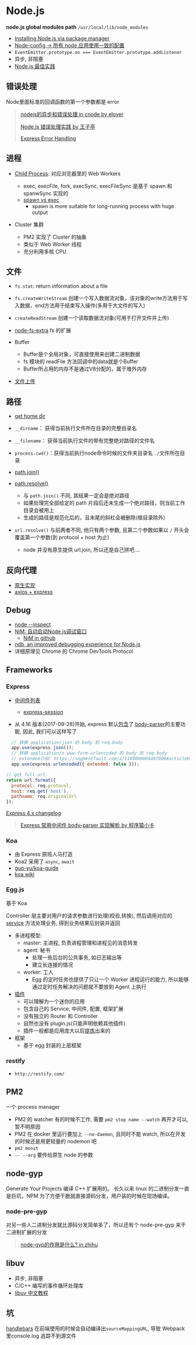 # Node.js

**node.js global modules path** `/usr/local/lib/node_modules`

* [Installing Node.js via package manager](https://nodejs.org/en/download/package-manager/)
* [Node-config -> 所有 node 应用使用一致的配置](https://github.com/lorenwest/node-config)
* `EventEmitter.prototype.on === EventEmitter.prototype.addListener`
* 异步, 非阻塞
* [Node.js 最佳实践](https://github.com/goldbergyoni/nodebestpractices/blob/master/README.chinese.md)

## 错误处理

Node里面标准的回调函数的第一个参数都是 error

> [nodejs的异步和错误处理 in cnode by elover](https://cnodejs.org/topic/56aad41a26d02fc6626bb369)
>
> [Node.js 错误处理实践 by 王子亭](https://jysperm.me/2016/10/nodejs-error-handling/)
>
> [Express Error Handling](https://expressjs.com/en/guide/error-handling.html)

## 进程

* [Child Process](https://nodejs.org/api/child_process.html): 对应浏览器里的 Web Workers
  * exec, execFile, fork, execSync, execFileSync 是基于 spawn 和 spanwSync 实现的
  * [spawn vs exec](https://stackoverflow.com/questions/48698234/node-js-spawn-vs-execute)
    * spawn is more suitable for long-running process with huge output
  
* Cluster 集群
  * PM2 实现了 Cluster 的抽象
  * 类似于 Web Worker 线程
  * 充分利用多核 CPU

## 文件

* `fs.stat`: return information about a file
* `fs.createWriteStream` 创建一个写入数据流对象，该对象的write方法用于写入数据，end方法用于结束写入操作(多用于大文件的写入)
* `createReadStream` 创建一个读取数据流对象(可用于打开文件并上传)

* [node-fs-extra](https://github.com/jprichardson/node-fs-extra) fs 的扩展

* Buffer
  * Buffer是个全局对象，可直接使用来创建二进制数据
  * fs 模块的 readFile 方法回调中的data就是个Buffer
  * Buffer所占用的内存不是通过V8分配的，属于堆外内存

* [文件上传](2018-05-15-file.md#文件上传)

## 路径

* [get home dir](https://nodejs.org/api/os.html#os_os_homedir)
* `__dirname`：    获得当前执行文件所在目录的完整目录名
* `__filename`：   获得当前执行文件的带有完整绝对路径的文件名
* `process.cwd()`：获得当前执行node命令时候的文件夹目录名
  `./`文件所在目录

* [path.join()](http://nodejs.cn/api/path.html#path_path_join_paths)
* [path.resolve()](http://nodejs.cn/api/path.html#path_path_resolve_paths)
  * 与 `path.join()` 不同, 其结果一定会是绝对路径
  * 如果处理完全部给定的 path 片段后还未生成一个绝对路径，则当前工作目录会被用上
  * 生成的路径是规范化后的，且末尾的斜杠会被删除(根目录除外)
* `url.resolve()` 与前两者不同, 他只有两个参数, 且第二个参数如果以 `/` 开头会覆盖第一个参数(到 protocol + host 为止)
  * node 并没有原生提供 url.join, 所以还是自己拼吧....

## 反向代理

* [原生实现](https://github.com/pbdm/playground/blob/master/nodejs/cors-proxy-querystring.js)
* [axios + express](https://github.com/pbdm/playground/blob/master/nodejs/proxy-axios-express.js)

## Debug

* [node --inspect](https://medium.com/@paul_irish/debugging-node-js-nightlies-with-chrome-devtools-7c4a1b95ae27)
* [NiM: 自动启动Node.js调试窗口](https://chrome.google.com/webstore/detail/nodejs-v8-inspector-manag/gnhhdgbaldcilmgcpfddgdbkhjohddkj)
  * [NiM in github](https://github.com/june07/NiM)
* [ndb, an improved debugging experience for Node.js](https://github.com/GoogleChromeLabs/ndb)
* 详细原理见 Chrome 的 Chrome DevTools Protocol

## Frameworks

### Express

* [中间件列表](http://expressjs.com/en/resources/middleware.html)
  * [express-session](https://github.com/expressjs/session)

* 从 4.16 版本(2017-09-28)开始, express 默认[包含](https://www.reddit.com/r/javascript/comments/78jjna/express_now_includes_bodyparser_middleware_by/)了 [body-parser](https://github.com/expressjs/body-parser)的主要功能, 因此, 我们可以这样写了

```javascript
  // 转换 application/json 的 body 到 req.body
  app.use(express.json());
  // 转换 application/x-www-form-urlencoded 的 body 到 req.body
  // extended介绍: https://segmentfault.com/a/1190000004407008#articleHeader2
  app.use(express.urlencoded({ extended: false }));
```

```javascript
// get full url
return url.format({
  protocol: req.protocol,
  host: req.get('host'),
  pathname: req.originalUrl
});
```

[Express 4.x changelog](https://expressjs.com/en/changelog/4x.html)

> [Express 常用中间件 body-parser 实现解析 by 程序猿小卡](http://www.cnblogs.com/chyingp/p/nodejs-learning-express-body-parser.html)

### Koa

* 由 Express 原班人马打造
* Koa2 采用了 `async`, `await` 
* [guo-yu/koa-guide](https://github.com/guo-yu/koa-guide)
* [koa wiki](https://github.com/koajs/koa/wiki)

### Egg.js

基于 Koa

Controller 层主要对用户的请求参数进行处理(校验,转换), 然后调用对应的 [service](https://eggjs.org/zh-cn/basics/service.html) 方法处理业务, 得到业务结果后封装并返回

* 多进程模型:
  * master: 主进程, 负责进程管理和进程见的消息转发
  * agent: 秘书
    * 处理一些后台的公共事务, 如日志输出等
    * 建立长连接的情况
  * worker: 工人
    * Egg 的定时任务也提供了只让一个 Worker 进程运行的能力, 所以能够通过定时任务解决的问题就不要放到 Agent 上执行
* [插件](https://eggjs.org/zh-cn/basics/plugin.html#为什么要插件)
  * 可以理解为一个迷你的应用
  * 包含自己的 Service, 中间件, 配置, 框架扩展
  * 没有独立的 Router 和 Controller
  * 自然也没有 plugin.js(只能声明依赖其他插件)
  * 插件一般都是应用庞大以后[提炼](https://eggjs.org/zh-cn/tutorials/progressive.html)出来的
* 框架
  * 基于 egg 封装的上层框架

### restify

* `http://restify.com/`

## PM2

一个 process manager

* PM2 的 watcher 有的时候不工作, 需要 `pm2 stop name --watch` 再开才可以, 暂不明原因
* PM2 在 docker 里运行要加上 `--no-daemon`, 且同时不能 watch, 所以在开发的时候还是用更轻量的 nodemon 吧
* `pm2 monit`
* `-- --arg` 要传给原生 node 的参数

## node-gyp

Generate Your Projects
编译 C++ 扩展用的。
长久以来 linux 的二进制分发一直是巨坑，NPM 为了方便干脆就直接源码分发，用户装的时候在现场编译。

### node-pre-gyp

对另一些人二进制分发就比源码分发简单多了，所以还有个 node-pre-gyp 来干二进制扩展的分发

> [node-gyp的作用是什么? in zhihu](https://www.zhihu.com/question/36291768)

## libuv

* 异步, 非阻塞
* C/C++ 编写的事件循环处理库
* [libuv 中文教程](https://luohaha.github.io/Chinese-uvbook/index.html)

## 坑

[handlebars](https://handlebarsjs.com/) 在前端使用的时候会自动编译出`sourceMappingURL`, 导致 Webpack 里console.log 追踪不到源文件

